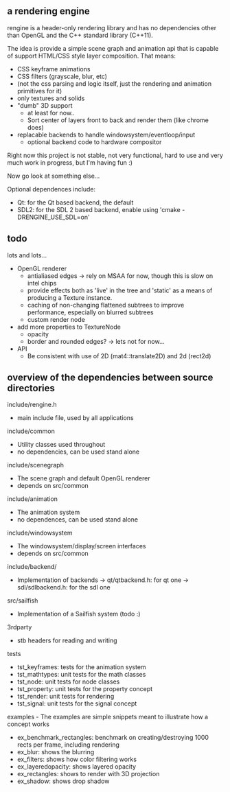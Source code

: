 
a rendering engine
------------------

rengine is a header-only rendering library and has no dependencies other than
OpenGL and the C++ standard library (C++11).

The idea is provide a simple scene graph and animation api that is capable of
support HTML/CSS style layer composition. That means:
 - CSS keyframe animations
 - CSS filters (grayscale, blur, etc)
 - (not the css parsing and logic itself, just the rendering and animation
   primitives for it)
 - only textures and solids
 - "dumb" 3D support
   - at least for now..
   - Sort center of layers front to back and render them (like chrome does)
 - replacable backends to handle windowsystem/eventloop/input
   - optional backend code to hardware compositor

Right now this project is not stable, not very functional,
hard to use and very much work in progress, but I'm having fun :)

Now go look at something else...

Optional dependences include:

 - Qt: for the Qt based backend, the default
 - SDL2: for the SDL 2 based backend, enable using 'cmake -DRENGINE_USE_SDL=on'


todo
----

lots and lots...
 - OpenGL renderer
   - antialiased edges -> rely on MSAA for now, though this is slow on intel chips
   - provide effects both as 'live' in the tree and 'static' as a means of producing a Texture instance.
   - caching of non-changing flattened subtrees to improve performance, especially on blurred subtrees
   - custom render node
 - add more properties to TextureNode
   - opacity
   - border and rounded edges? -> lets not for now...
 - API
   - Be consistent with use of 2D (mat4::translate2D) and 2d (rect2d)


overview of the dependencies between source directories
-------------------------------------------------------

include/rengine.h
 - main include file, used by all applications

include/common
 - Utility classes used throughout
 - no dependencies, can be used stand alone

include/scenegraph
 - The scene graph and default OpenGL renderer
 - depends on src/common

include/animation
 - The animation system
 - no dependences, can be used stand alone

include/windowsystem
 - The windowsystem/display/screen interfaces
 - depends on src/common

include/backend/
 - Implementation of backends
    -> qt/qtbackend.h: for qt one
    -> sdl/sdlbackend.h: for the sdl one

src/sailfish
 - Implementation of a Sailfish system (todo :)

3rdparty
 - stb headers for reading and writing

tests
 - tst_keyframes: tests for the animation system
 - tst_mathtypes: unit tests for the math classes
 - tst_node: unit tests for node classes
 - tst_property: unit tests for the property concept
 - tst_render: unit tests for rendering
 - tst_signal: unit tests for the signal concept

examples - The examples are simple snippets meant to illustrate how a concept works
 - ex_benchmark_rectangles: benchmark on creating/destroying 1000 rects per frame, including rendering
 - ex_blur: shows the blurring
 - ex_filters: shows how color filtering works
 - ex_layeredopacity: shows layered opacity
 - ex_rectangles: shows to render with 3D projection
 - ex_shadow: shows drop shadow
